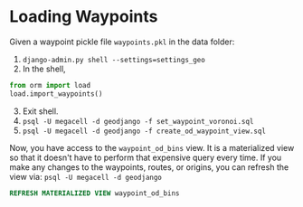 Loading Waypoints
=================
Given a waypoint pickle file `waypoints.pkl` in the data folder:
1. `django-admin.py shell --settings=settings_geo`
2. In the shell,
```python
from orm import load
load.import_waypoints()
```
3. Exit shell.
4. `psql -U megacell -d geodjango -f set_waypoint_voronoi.sql`
5. `psql -U megacell -d geodjango -f create_od_waypoint_view.sql`

Now, you have access to the `waypoint_od_bins` view. It is a materialized view
so that it doesn't have to perform that expensive query every time. If you make
any changes to the waypoints, routes, or origins, you can refresh the view via:
`psql -U megacell -d geodjango`
```sql
REFRESH MATERIALIZED VIEW waypoint_od_bins
```
